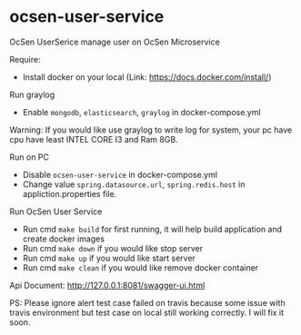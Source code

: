 # ocsen-user-service
OcSen UserSerice  manage user on OcSen Microservice

Require:
- Install docker on your local (Link: https://docs.docker.com/install/)

Run graylog
- Enable `mongodb`, `elasticsearch`, `graylog` in docker-compose.yml

Warning: If you would like use graylog to write log for system, your pc have cpu have least INTEL CORE I3 and Ram 8GB.

Run on PC
- Disable `ocsen-user-service` in docker-compose.yml
- Change value `spring.datasource.url`, `spring.redis.host` in appliction.properties file.

Run OcSen User Service

- Run cmd `make build` for first running, it will help build application and create docker images
- Run cmd `make down` if you would like stop server
- Run cmd `make up` if you would like start server
- Run cmd `make clean` if you would like remove docker container

Api Document: http://127.0.0.1:8081/swagger-ui.html


PS: Please ignore alert test case failed on travis because some issue with travis environment but test case on local still working correctly. I will fix it soon.
